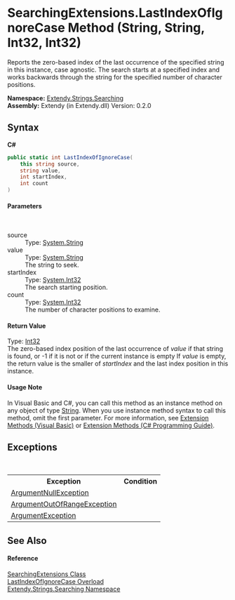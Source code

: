 # SearchingExtensions.LastIndexOfIgnoreCase Method (String, String, Int32, Int32)
 

Reports the zero-based index of the last occurrence of the specified string in this instance, case agnostic. The search starts at a specified index and works backwards through the string for the specified number of character positions.

**Namespace:**&nbsp;<a href="N_Extendy_Strings_Searching">Extendy.Strings.Searching</a><br />**Assembly:**&nbsp;Extendy (in Extendy.dll) Version: 0.2.0

## Syntax

**C#**<br />
``` C#
public static int LastIndexOfIgnoreCase(
	this string source,
	string value,
	int startIndex,
	int count
)
```


#### Parameters
&nbsp;<dl><dt>source</dt><dd>Type: <a href="https://docs.microsoft.com/dotnet/api/system.string" target="_blank">System.String</a><br /></dd><dt>value</dt><dd>Type: <a href="https://docs.microsoft.com/dotnet/api/system.string" target="_blank">System.String</a><br />The string to seek.</dd><dt>startIndex</dt><dd>Type: <a href="https://docs.microsoft.com/dotnet/api/system.int32" target="_blank">System.Int32</a><br />The search starting position.</dd><dt>count</dt><dd>Type: <a href="https://docs.microsoft.com/dotnet/api/system.int32" target="_blank">System.Int32</a><br />The number of character positions to examine.</dd></dl>

#### Return Value
Type: <a href="https://docs.microsoft.com/dotnet/api/system.int32" target="_blank">Int32</a><br />The zero-based index position of the last occurrence of *value* if that string is found, or -1 if it is not or if the current instance is empty If *value* is empty, the return value is the smaller of *startIndex* and the last index position in this instance.

#### Usage Note
In Visual Basic and C#, you can call this method as an instance method on any object of type <a href="https://docs.microsoft.com/dotnet/api/system.string" target="_blank">String</a>. When you use instance method syntax to call this method, omit the first parameter. For more information, see <a href="https://docs.microsoft.com/dotnet/visual-basic/programming-guide/language-features/procedures/extension-methods">Extension Methods (Visual Basic)</a> or <a href="https://docs.microsoft.com/dotnet/csharp/programming-guide/classes-and-structs/extension-methods">Extension Methods (C# Programming Guide)</a>.

## Exceptions
&nbsp;<table><tr><th>Exception</th><th>Condition</th></tr><tr><td><a href="https://docs.microsoft.com/dotnet/api/system.argumentnullexception" target="_blank">ArgumentNullException</a></td><td /></tr><tr><td><a href="https://docs.microsoft.com/dotnet/api/system.argumentoutofrangeexception" target="_blank">ArgumentOutOfRangeException</a></td><td /></tr><tr><td><a href="https://docs.microsoft.com/dotnet/api/system.argumentexception" target="_blank">ArgumentException</a></td><td /></tr></table>

## See Also


#### Reference
<a href="T_Extendy_Strings_Searching_SearchingExtensions">SearchingExtensions Class</a><br /><a href="Overload_Extendy_Strings_Searching_SearchingExtensions_LastIndexOfIgnoreCase">LastIndexOfIgnoreCase Overload</a><br /><a href="N_Extendy_Strings_Searching">Extendy.Strings.Searching Namespace</a><br />